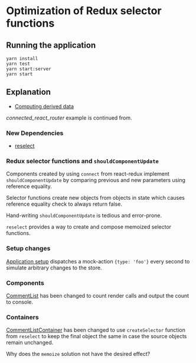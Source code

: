 # Optimization of Redux selector functions

## Running the application

```
yarn install
yarn test
yarn start:server
yarn start
```

## Explanation

* [Computing derived data](https://redux.js.org/recipes/computing-derived-data)

_connected_react_router_ example is continued from.

### New Dependencies

* [reselect](https://github.com/reactjs/reselect)

### Redux selector functions and `shouldComponentUpdate`

Components created by using `connect` from react-redux implement
`shouldComponentUpdate` by comparing previous and new parameters using reference
equality.

Selector functions create new objects from objects in state which causes
reference equality check to always return false.

Hand-writing `shouldComponentUpdate` is tedious and error-prone.

`reselect` provides a way to create and compose memoized selector functions.


### Setup changes

[Application
setup](https://github.com/urmastalimaa/interactive-frontend-development/tree/master/lecture_7/src/redux-selector-cache/ReduxSelectorCacheExample.js)
dispatches a mock-action `{type: 'foo'}` every second to simulate arbitrary
changes to the store.

### Components

[CommentList](https://github.com/urmastalimaa/interactive-frontend-development/tree/master/lecture_7/src/redux-selector-cache/components/CommentList.js)
has been changed to count render calls and output the count to console.

### Containers

[CommentListContainer](https://github.com/urmastalimaa/interactive-frontend-development/tree/master/lecture_7/src/redux-selector-cache/containers/CommentListContainer.js)
has been changed to use `createSelector` function from `reselect` to keep the
final object the same in case the source objects remain unchanged.

Why does the `memoize` solution not have the desired effect?
